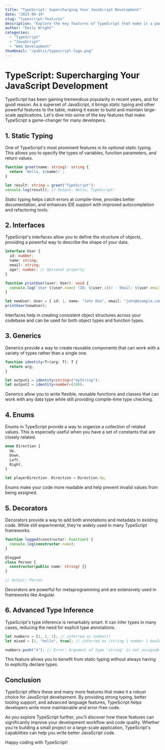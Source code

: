 ```yaml
---
title: "TypeScript: Supercharging Your JavaScript Development"
date: "2023-09-19"
slug: "typescript-features"
description: "Explore the key features of TypeScript that make it a powerful tool for building robust and maintainable JavaScript applications."
author: "Emily Wright"
categories:
  - "TypeScript"
  - "JavaScript"
  - "Web Development"
thumbnail: "/public/typescript-logo.png"
---
```


# TypeScript: Supercharging Your JavaScript Development

TypeScript has been gaining tremendous popularity in recent years, and for good reason. As a superset of JavaScript, it brings static typing and other powerful features to the table, making it easier to build and maintain large-scale applications. Let's dive into some of the key features that make TypeScript a game-changer for many developers.

## 1. Static Typing

One of TypeScript's most prominent features is its optional static typing. This allows you to specify the types of variables, function parameters, and return values.

```typescript
function greet(name: string): string {
  return `Hello, ${name}!`;
}

let result: string = greet("TypeScript");
console.log(result); // Output: Hello, TypeScript!
```

Static typing helps catch errors at compile-time, provides better documentation, and enhances IDE support with improved autocompletion and refactoring tools.

## 2. Interfaces

TypeScript's interfaces allow you to define the structure of objects, providing a powerful way to describe the shape of your data.

```typescript
interface User {
  id: number;
  name: string;
  email: string;
  age?: number; // Optional property
}

function printUser(user: User): void {
  console.log(`User ${user.name} (ID: ${user.id}) - Email: ${user.email}`);
}

let newUser: User = { id: 1, name: "John Doe", email: "john@example.com" };
printUser(newUser);
```

Interfaces help in creating consistent object structures across your codebase and can be used for both object types and function types.

## 3. Generics

Generics provide a way to create reusable components that can work with a variety of types rather than a single one.

```typescript
function identity<T>(arg: T): T {
  return arg;
}

let output1 = identity<string>("myString");
let output2 = identity<number>(100);
```

Generics allow you to write flexible, reusable functions and classes that can work with any data type while still providing compile-time type checking.

## 4. Enums

Enums in TypeScript provide a way to organize a collection of related values. This is especially useful when you have a set of constants that are closely related.

```typescript
enum Direction {
  Up,
  Down,
  Left,
  Right,
}

let playerDirection: Direction = Direction.Up;
```

Enums make your code more readable and help prevent invalid values from being assigned.

## 5. Decorators

Decorators provide a way to add both annotations and metadata to existing code. While still experimental, they're widely used in many TypeScript frameworks.

```typescript
function logged(constructor: Function) {
  console.log(constructor.name);
}

@logged
class Person {
  constructor(public name: string) {}
}

// Output: Person
```

Decorators are powerful for metaprogramming and are extensively used in frameworks like Angular.

## 6. Advanced Type Inference

TypeScript's type inference is remarkably smart. It can infer types in many cases, reducing the need for explicit type annotations.

```typescript
let numbers = [1, 2, 3]; // inferred as number[]
let mixed = [1, "hello", true]; // inferred as (string | number | boolean)[]

numbers.push("4"); // Error: Argument of type 'string' is not assignable to parameter of type 'number'.
```

This feature allows you to benefit from static typing without always having to explicitly declare types.

## Conclusion

TypeScript offers these and many more features that make it a robust choice for JavaScript development. By providing strong typing, better tooling support, and advanced language features, TypeScript helps developers write more maintainable and error-free code.

As you explore TypeScript further, you'll discover how these features can significantly improve your development workflow and code quality. Whether you're building a small project or a large-scale application, TypeScript's capabilities can help you write better JavaScript code.

Happy coding with TypeScript!
